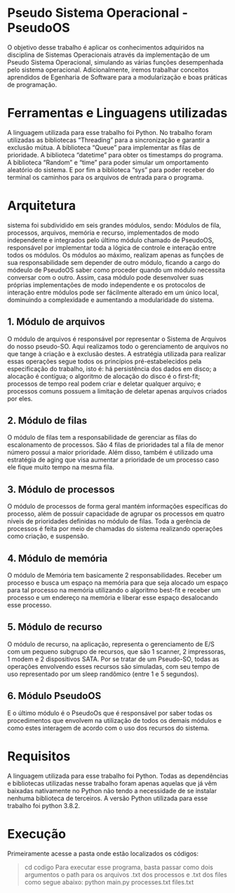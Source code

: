 # Pseudo Sistema Operacional - PseudoOS
O objetivo desse trabalho é aplicar os conhecimentos adquiridos na disciplina de Sistemas Operacionais através da implementação de um Pseudo Sistema Operacional, simulando as várias funções desempenhada pelo sistema operacional. Adicionalmente, iremos trabalhar conceitos aprendidos de Egenharia de Software para a modularização e boas práticas de programação.

# Ferramentas e Linguagens utilizadas
A linguagem utilizada para esse trabalho foi Python. No trabalho foram utilizadas as bibliotecas “Threading” para a sincronização e garantir a exclusão mútua. A biblioteca “Queue” para implementar as filas de prioridade. A biblioteca “datetime” para obter os  timestamps do programa. A biblioteca “Random” e “time” para poder simular um omportamento aleatório do sistema. E por fim a biblioteca “sys” para poder receber do terminal os caminhos para os arquivos de entrada para o programa. 

# Arquitetura
sistema foi subdividido em seis grandes módulos, sendo: Módulos de fila, processos, arquivos, memória e recurso, implementados de modo independente e  integrados pelo último módulo chamado de PseudoOS, responsável por implementar toda a lógica de controle e interação entre todos os módulos. Os módulos ao máximo, realizam apenas as funções de sua responsabilidade sem depender de outro módulo, ficando a cargo do módeulo de PseudoOS saber como proceder quando um módulo necessita conversar com o outro. Assim, casa módulo pode desenvolver suas próprias implementações de modo independente e os protocolos de interação entre módulos pode ser fácilmente alterado em um único local, dominuindo a complexidade e aumentando a modularidade do sistema. 

## 1. Módulo de arquivos
O módulo de arquivos é responsável por representar o Sistema de Arquivos do nosso pseudo-SO. Aqui realizamos todo o gerenciamento de arquivos no que tange à criação e à exclusão destes. A estratégia utilizada para realizar essas operações segue todos os princípios pré-estabelecidos pela especificação do trabalho, isto é: há persistência dos dados em disco; a alocação é contígua; o algoritmo de alocação do disco é o first-fit; processos de tempo real podem criar e deletar qualquer arquivo; e processos comuns possuem a limitação de deletar apenas arquivos criados por eles. 

## 2. Módulo de filas
O módulo de filas tem a responsabilidade de gerenciar as filas do escalonamento de processos. São 4 filas de prioridades tal a fila de menor número possui a maior prioridade. Além disso, também é utilizado uma estratégia de aging que visa aumentar a prioridade de um processo caso ele fique muito tempo na mesma fila.

## 3. Módulo de processos
O módulo de processos de forma geral mantém informações específicas do processo, além de possuir capacidade de agrupar os processos em quatro níveis de prioridades definidas no módulo de filas. Toda a gerência de processos é feita por meio de chamadas do sistema realizando operações como criação, e suspensão. 

## 4. Módulo de memória
O módulo de Memória tem basicamente 2 responsabilidades. Receber um processo e busca um espaço na memória para que seja alocado um espaço para tal processo na memória utilizando o algoritmo best-fit e receber um processo e um endereço na memória e liberar esse espaço desalocando esse processo.

## 5. Módulo de recurso
O módulo de recurso, na aplicação, representa o gerenciamento de E/S com um pequeno subgrupo de recursos, que são 1 scanner, 2 impressoras, 1 modem e 2 dispositivos SATA. Por se tratar de um Pseudo-SO, todas as operações envolvendo esses recursos são simuladas, com seu tempo de uso representado por um sleep randômico (entre 1 e 5 segundos).

## 6. Módulo PseudoOS
E o último módulo é o PseudoOs que é responsável por saber todas os procedimentos que envolvem na utilização de todos os demais módulos e como estes interagem de acordo com o uso dos recursos do sistema.

# Requisitos
A linguagem utilizada para esse trabalho foi Python. Todas as dependências e bibliotecas utilizadas nesse trabalho foram apenas aquelas que já vêm baixadas nativamente no Python não tendo a necessidade de se instalar nenhuma biblioteca de terceiros.
A versão Python utilizada para esse trabalho foi python 3.8.2.

# Execução
Primeiramente acesse a pasta onde estão localizados os códigos:
> cd codigo
Para executar esse programa, basta passar como dois argumentos o path para os arquivos .txt dos processos e .txt dos files como segue abaixo:
> python main.py processes.txt files.txt    
